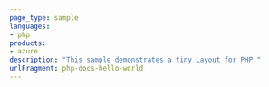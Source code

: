 ```yaml
---
page_type: sample
languages:
- php
products:
- azure
description: "This sample demonstrates a tiny Layout for PHP "
urlFragment: php-docs-hello-world
---
```

